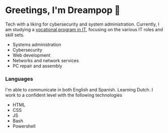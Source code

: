 # Greetings, I'm Dreampop 🌟

Tech with a liking for cybersecurity and system administration. Currently, I am studying a <a href="https://todofp.es/que-estudiar/familias-profesionales/informatica-comunicaciones/sistemas-microniformaticos-redes.html">
vocational program in IT</a>, focusing on the various IT roles and skill sets.<ul>
  <li>Systems administration</li>
  <li>Cybersecurity</li>
  <li>Web development</li>
  <li>Networks and network services</li>
  <li>PC repair and assembly</li>
</ul>

### Languages 
I'm able to communicate in both English and Spanish. Learning Dutch. I work to a confident level with the following technologies
<ul>
  <li>HTML</li>
  <li>CSS</li>
  <li>JS</li>
  <li>Bash</li>
  <li>Powershell</li>
</ul>
